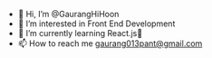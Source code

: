 - 👋 Hi, I’m @GaurangHiHoon
- 👀 I’m interested in Front End Development
- 🌱 I’m currently learning React.js💞️
- 📫 How to reach me gaurang013pant@gmail.com

<!---
GaurangHiHoon/GaurangHiHoon is a ✨ special ✨ repository because its `README.md` (this file) appears on your GitHub profile.
You can click the Preview link to take a look at your changes.
--->
